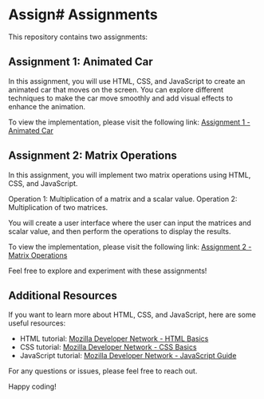 # Assign# Assignments

This repository contains two assignments:

## Assignment 1: Animated Car

In this assignment, you will use HTML, CSS, and JavaScript to create an animated car that moves on the screen. You can explore different techniques to make the car move smoothly and add visual effects to enhance the animation.

To view the implementation, please visit the following link:
[Assignment 1 - Animated Car](https://deromal.github.io/Assignment/assignment1.html)

## Assignment 2: Matrix Operations

In this assignment, you will implement two matrix operations using HTML, CSS, and JavaScript. 

Operation 1: Multiplication of a matrix and a scalar value.
Operation 2: Multiplication of two matrices.

You will create a user interface where the user can input the matrices and scalar value, and then perform the operations to display the results.

To view the implementation, please visit the following link:
[Assignment 2 - Matrix Operations](https://deromal.github.io/Assignment/assignment2.html)

Feel free to explore and experiment with these assignments!

## Additional Resources

If you want to learn more about HTML, CSS, and JavaScript, here are some useful resources:

- HTML tutorial: [Mozilla Developer Network - HTML Basics](https://developer.mozilla.org/en-US/docs/Learn/Getting_started_with_the_web/HTML_basics)
- CSS tutorial: [Mozilla Developer Network - CSS Basics](https://developer.mozilla.org/en-US/docs/Learn/Getting_started_with_the_web/CSS_basics)
- JavaScript tutorial: [Mozilla Developer Network - JavaScript Guide](https://developer.mozilla.org/en-US/docs/Web/JavaScript/Guide)

For any questions or issues, please feel free to reach out.

Happy coding!
